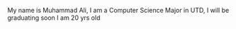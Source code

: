 My name is Muhammad Ali, I am a Computer Science Major in UTD, I will be graduating soon
I am 20 yrs old
